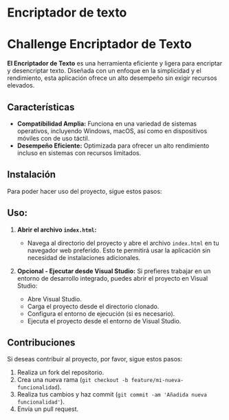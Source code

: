 # Encriptador de texto
# Challenge Encriptador de Texto

**El Encriptador de Texto** es una herramienta eficiente y ligera para encriptar y desencriptar texto. Diseñada 
con un enfoque en la simplicidad y el rendimiento, esta aplicación ofrece un alto desempeño sin exigir recursos elevados.

## Características

- **Compatibilidad Amplia:** Funciona en una variedad de sistemas operativos, incluyendo Windows, macOS,
así como en dispositivos móviles con de uso táctil.
- **Desempeño Eficiente:** Optimizada para ofrecer un alto rendimiento incluso en sistemas con recursos limitados.

## Instalación

Para poder hacer uso del proyecto, sigue estos pasos:
## Uso:

1. **Abrir el archivo `index.html`:**
   - Navega al directorio del proyecto y abre el archivo `index.html` en tu navegador web preferido. 
      Esto te permitirá usar la aplicación sin necesidad de instalaciones adicionales.

2. **Opcional - Ejecutar desde Visual Studio:**
   Si prefieres trabajar en un entorno de desarrollo integrado, puedes abrir el proyecto en Visual Studio:
   - Abre Visual Studio.
   - Carga el proyecto desde el directorio clonado.
   - Configura el entorno de ejecución (si es necesario).
   - Ejecuta el proyecto desde el entorno de Visual Studio.

## Contribuciones

Si deseas contribuir al proyecto, por favor, sigue estos pasos:

1. Realiza un fork del repositorio.
2. Crea una nueva rama (`git checkout -b feature/mi-nueva-funcionalidad`).
3. Realiza tus cambios y haz commit (`git commit -am 'Añadida nueva funcionalidad'`).
4. Envía un pull request.
